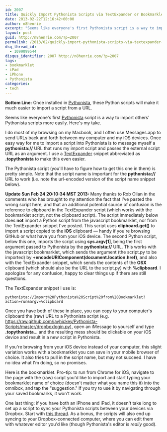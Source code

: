 ```yaml
---
id: 2007
title: Quickly Import Pythonista Scripts via TextExpander or Bookmarklet
date: 2013-02-22T12:16:42+00:00
author: n8henrie
excerpt: "Seems like everyone's first Pythonista script is a way to import others' Pythonista scripts more easily. Here's my take."
layout: post
guid: http://n8henrie.com/?p=2007
permalink: /2013/02/quickly-import-pythonista-scripts-via-textexpander-or-bookmarklet/
dsq_thread_id:
  - 1099099544
disqus_identifier: 2007 http://n8henrie.com/?p=2007
tags:
- bookmarklet
- iPad
- iPhone
- Pythonista
categories:
- tech
---
```

**Bottom Line:** Once installed in <a target="_blank" href="https://itunes.apple.com/us/app/pythonista/id528579881?mt=8&at=10l5H6" title="Official Pythonista Website">Pythonista</a>, these Python scripts will make it much easier to import a script from a URL.
<!--more-->

Seems like everyone's first <a target="_blank" href="https://itunes.apple.com/us/app/pythonista/id528579881?mt=8&at=10l5H6" title="Pythonista in iTunes">Pythonista</a> script is a way to import others' Pythonista scripts more easily. Here's my take.

I do most of my browsing on my Macbook, and I often use Messages.app to send URLs back and forth between my computer and my iOS devices. Once easy way for me to import a script into Pythonista is to message myself a **pythonista://** URL that runs my import script and passes the external script URL as an argument. I use a <a target="_blank" href="https://itunes.apple.com/us/app/textexpander-for-mac/id405274824?mt=12&at=10l5H6">TextExpander</a> snippet abbreviated as **.topythonista** to make this even easier.

The Pythonista script (you'll have to figure how to get this one in there) is pretty simple. Note that the script name is important for the **pythonista://** URL to work (i.e. note the url-encoded version of the script name snippet below).

**Update Sun Feb 24 20:10:34 MST 2013:** Many thanks to Rob Olian in the comments who has brought to my attention the fact that I've pasted the wrong script here, and that an additional potential source of confusion is the reference to clipboard in the TextExpander script (which works with the bookmarklet script, not the clipboard script). The script immediately below does **not** import a Python script from the javascript bookmarklet, nor from the TextExpander snippet I've posted. This script uses **clipboard.get()** to import a script copied to the **iOS** clipboard — handy if you're browsing GitHub or what have you from your iOS device. The second Python script, below this one, imports the script using **sys.argv[1]**, being the first argument passed to Pythonista by the **pythonista://** URL. This works with the javascript bookmarklet, which sends the argument (the script.py to be imported) by **+encodeURIComponent(document.location.href)**, and also with the TextExpander snippet, which sends the contents of the **OSX** clipboard (which should also be the URL to the script.py) with **%clipboard**. I apologize for any confusion, happy to clear things up if there are still questions.

<script src="http://pastebin.com/embed_js.php?i=Wawmiu2K"></script>

The TextExpander snippet I use is:

```plaintext
pythonista://Import%20Pythonista%20Script%20from%20Bookmarklet?action=run&argv=%clipboard
```

Once you have both of these in place, you can copy to your computer's clipboard the (raw) URL to a Pythonista script (e.g. <a target="_blank" href="https://raw.github.com/jayhickey/Pythonista-Scripts/master/dropboxlogin.py">https://raw.github.com/jayhickey/Pythonista-Scripts/master/dropboxlogin.py</a>), open an iMessage to yourself and type **.topythonista**... and the resulting mess should be clickable on your iOS device and result in a new script in Pythonista.

If you're browsing from your iOS device instead of your computer, this slight variation works with a bookmarklet you can save in your mobile browser of choice. It also tries to pull in the script name, but may not succeed. I have no idea what I'm doing, so no promises.

<script src="http://pastebin.com/embed_js.php?i=UcpuixRQ"></script>

Here is the bookmarklet. Pro-tip: to run from Chrome for iOS, navigate to the page with the (raw) script you'd like to import and start typing your bookmarklet name of choice (doesn't matter what you name this it) into the omnibox, and tap the "suggestion." If you try to use it by navigating through your saved bookmarks, it won't work.

<script src="http://pastebin.com/embed_js.php?i=RCWniirq"></script>

One last thing: if you have both an iPhone and iPad, it doesn't take long to set up a script to sync your Pythonista scripts between your devices via Dropbox. Start with <a target="_blank" href="http://omz-software.com/pythonista/forums/discussion/10/using-the-dropbox-module/p1">this thread</a>. As a bonus, the scripts will also end up syncing to your Dropbox-connected computer, where you can edit them with whatever editor you'd like (though Pythonista's editor is _really_ good).
